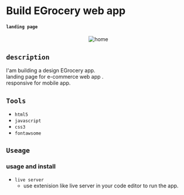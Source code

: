 # Build EGrocery web app

#### `landing page`

<p align="center">
    <img alt="home" src="https://res.cloudinary.com/for-learning-and-training/image/upload/v1654772476/Screen%20Website/screencapture-ramy-cf-2022-06-09-12_50_11_zlbu94.png">
</p>

## `description`

 I'am building a design EGrocery app.\
 landing page for e-commerce web app .\
 responsive for mobile app.

## `Tools`

- `html5`
- `javascript`
- `css3`
- `fontawsome`

## `Useage`

### usage and install

- `live server`
   - use extenision like live server in your code editor to run the app.